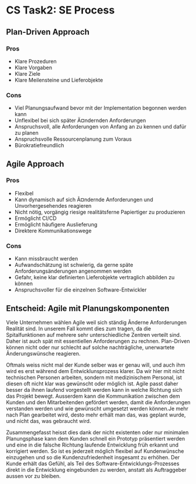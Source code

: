 # CS Task2: SE Process

## Plan-Driven Approach

### Pros
- Klare Prozeduren
- Klare Vorgaben
- Klare Ziele
- Klare Meilensteine und Lieferobjekte

### Cons
- Viel Planungsaufwand bevor mit der Implementation begonnen werden kann
- Unflexibel bei sich später Ä¤ndernden Anforderungen
- Anspruchsvoll, alle Anforderungen von Anfang an zu kennen und dafür zu planen
- Anspruchsvolle Ressourcenplanung zum Voraus
- Bürokratiefreundlich


## Agile Approach

### Pros
- Flexibel
- Kann dynamisch auf sich Ã¤ndernde Anforderungen und Unvorhergesehendes reagieren
- Nicht nötig, vorgängig riesige realitätsferne Papiertiger zu produzieren
- Ermöglicht CI/CD
- Ermöglicht häufigere Auslieferung
- Direktere Kommunikationswege

### Cons
- Kann missbraucht werden
- Aufwandschätzung ist schwierig, da gerne späte Anforderungsänderungen angenommen werden
- Gefahr, keine klar definierten Lieferobjekte vertraglich abbilden zu können
- Anspruchsvoller für die einzelnen Software-Entwickler

## Entscheid: Agile mit Planungskomponenten

Viele Unternehmen wählen Agile weil sich ständig Ãnderne Anforderungen Realität sind. In unserem Fall kommt dies zum tragen, da die Spitalfunktionen auf mehrere sehr unterschiedliche Zentren verteilt sind. Daher ist auch spät mit essentiellen Anforderungen zu rechnen. Plan-Driven können nicht oder nur schlecht auf solche nachträgliche, unerwartete Ãnderungswünsche reagieren.

Oftmals weiss nicht mal der Kunde selber was er genau will, und auch ihm wird es erst 
während dem Entwicklunsprozess klarer. Da wir hier mit nicht technischen Personen arbeiten, sondern mit medizinischem Personal, ist diesen oft nicht klar was gewünscht oder möglich ist. Agile passt daher besser da ihnen laufend vorgestellt werden kann in welche Richtung sich das Projekt bewegt. Ausserdem kann die Kommunikation zwischen dem Kunden und den Mitarbeitenden gefördert werden, damit die Anforderungen verstanden werden und wie gewünscht umgesetzt werden können.Je mehr nach Plan gearbeitet wird, 
desto mehr erhält man das, was geplant wurde, und nicht das, was gebraucht wird.



Zusammengefasst heisst dies dank der nicht existenten oder nur minimalen Planungsphase 
 kann dem Kunden schnell ein Prototyp präsentiert werden und eine in die falsche Richtung laufende
Entwicklung früh erkannt und korrigiert werden. So ist es jederzeit möglich flexibel auf
Kundenwünsche einzugehen und so die Kundenzufriedenheit insgesamt zu erhöhen. Der Kunde
erhält das Gefühl, als Teil des Software-Entwicklungs-Prozesses direkt in die Entwicklung 
eingebunden zu werden, anstatt als Auftraggeber aussen vor zu bleiben.





